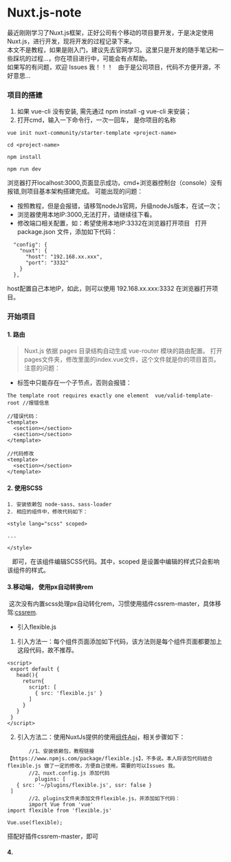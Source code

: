 # Nuxt.js-note
最近刚刚学习了Nuxt.js框架，正好公司有个移动的项目要开发，于是决定使用Nuxt.js，进行开发，现将开发的过程记录下来。  
本文不是教程，如果是刚入门，建议先去官网学习。这里只是开发的随手笔记和一些踩坑的过程...，你在项目进行中，可能会有点帮助。  
如果写的有问题，欢迎 Issues 我！！！  
由于是公司项目，代码不方便开源，不好意思...

### 项目的搭建
1. 如果 vue-cli 没有安装, 需先通过 npm install -g vue-cli 来安装；
2. 打开cmd，输入一下命令行，一次一回车， <project-name> 是你项目的名称
```
vue init nuxt-community/starter-template <project-name>

cd <project-name>

npm install

npm run dev
```
浏览器打开localhost:3000,页面显示成功，cmd+浏览器控制台（console）没有报错,则项目基本架构搭建完成。
可能出现的问题：  
- 按照教程，但是会报错，请移驾nodeJs官网，升级nodeJs版本，在试一次；
- 浏览器使用本地IP:3000,无法打开，请继续往下看。
- 修改端口相关配置，如：希望使用本地IP:3332在浏览器打开项目  
打开 package.json 文件，添加如下代码：
```
  "config": {
    "nuxt": {
      "host": "192.168.xx.xxx",
      "port": "3332"
    }
  },
```
host配置自己本地IP，如此，则可以使用 192.168.xx.xxx:3332 在浏览器打开项目。

### 开始项目
#### 1. 路由
> Nuxt.js 依据 pages 目录结构自动生成 vue-router 模块的路由配置。
打开pages文件夹，修改里面的index.vue文件，这个文件就是你的项目首页。  
注意的问题：
- <template></template>标签中只能存在一个子节点，否则会报错：
```
The template root requires exactly one element  vue/valid-template-root //报错信息

//错误代码：
<template>
  <section></section>
  <section></section>
</template>

//代码修改
<template>
  <section></section> 
</template>

```
#### 2. 使用SCSS
    1. 安装依赖包 node-sass、sass-loader  
    2. 相应的组件中，修改代码如下：  
  ```
<style lang="scss" scoped>

...

</style>
  ```
    即可，在该组件编辑SCSS代码。其中，scoped 是设置<style></style>中编辑的样式只会影响该组件的样式。  
#### 3.移动端， 使用px自动转换rem  
  这次没有内置scss处理px自动转化rem，习惯使用插件cssrem-master，具体移驾:[cssrem](https://github.com/flashlizi/cssrem).
- 引入flexible.js  
 1. 引入方法一：每个组件页面添加如下代码，该方法则是每个组件页面都要加上这段代码，故不推荐。
 ```
<script> 
  export default {
    head(){
      return{
        script: [
          { src: 'flexible.js' }
        ] 
      }
    } 
  }
</script>
```
    
2. 引入方法二：使用NuxtJs提供的使用[组件Api](https://nuxtjs.org/guide/plugins)，相关步骤如下：
 ```
        //1、安装依赖包，教程链接【https://www.npmjs.com/package/flexible.js】，不多说。本人将该包代码结合flexible.js 做了一定的修改，方便自己使用，需要的可以Issues 我。
        //2、nuxt.config.js 添加代码
          plugins: [
    { src: '~/plugins/flexible.js', ssr: false }
  ]
        //2、plugins文件夹添加文件flexible.js，并添加如下代码：
        import Vue from 'vue'
import flexible from 'flexible.js'

Vue.use(flexible); 
 ```
搭配好插件cssrem-master，即可  
#### 4. 
